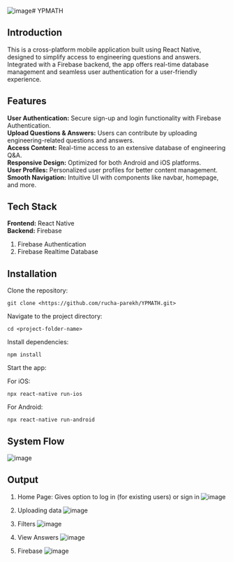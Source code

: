 ![image](https://github.com/user-attachments/assets/e5b76d23-2c1b-492b-8937-d83d3e5d7a90)# YPMATH
## Introduction
This is a cross-platform mobile application built using React Native, designed to simplify access to engineering questions and answers. Integrated with a Firebase backend, the app offers real-time database management and seamless user authentication for a user-friendly experience.

## Features
**User Authentication:** Secure sign-up and login functionality with Firebase Authentication. <br>
**Upload Questions & Answers:** Users can contribute by uploading engineering-related questions and answers. <br>
**Access Content:** Real-time access to an extensive database of engineering Q&A. <br>
**Responsive Design:** Optimized for both Android and iOS platforms. <br>
**User Profiles:** Personalized user profiles for better content management. <br>
**Smooth Navigation:** Intuitive UI with components like navbar, homepage, and more. <br>

## Tech Stack
**Frontend:** React Native <br>
**Backend:** Firebase
1. Firebase Authentication
2. Firebase Realtime Database

## Installation
Clone the repository:

    git clone <https://github.com/rucha-parekh/YPMATH.git>

Navigate to the project directory:

    cd <project-folder-name>

Install dependencies:

    npm install

Start the app:

For iOS:

    npx react-native run-ios

For Android:

    npx react-native run-android


## System Flow
![image](https://github.com/user-attachments/assets/58c905c6-334a-4b97-9536-b5a19f1c525d)


## Output
1. Home Page: Gives option to log in (for existing users) or sign in
![image](https://github.com/user-attachments/assets/113fb4fc-9c2e-4e10-a1c8-e422155201c5)

2. Uploading data
![image](https://github.com/user-attachments/assets/211d898e-4d00-4da4-a236-db76e373a1ae)

3. Filters
![image](https://github.com/user-attachments/assets/83089880-cdde-45e4-afd5-aaa623e38ce9)

4. View Answers
![image](https://github.com/user-attachments/assets/2f684b87-016d-4d5c-bab6-4b6eaafc0ae3)

6. Firebase
![image](https://github.com/user-attachments/assets/0d139acb-27a1-4664-b0a6-fba474595c63)





